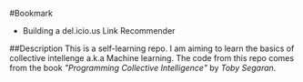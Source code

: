 #Bookmark
- Building a del.icio.us Link Recommender

##Description
This is a self-learning repo. I am aiming to learn the basics of collective intellenge a.k.a Machine learning. The code from this repo comes from the book _"Programming Collective Intelligence"_ by _Toby Segaran_.
